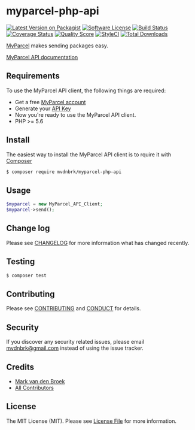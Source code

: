 # myparcel-php-api

[![Latest Version on Packagist][ico-version]][link-packagist]
[![Software License][ico-license]](LICENSE.md)
[![Build Status][ico-travis]][link-travis]
[![Coverage Status][ico-scrutinizer]][link-scrutinizer]
[![Quality Score][ico-code-quality]][link-code-quality]
[![StyleCI][ico-style-ci]][link-style-ci]
[![Total Downloads][ico-downloads]][link-downloads]

[MyParcel](https://www.myparcel.nl/) makes sending packages easy.

[MyParcel API documentation](https://myparcelnl.github.io/api/)

## Requirements

To use the MyParcel API client, the following things are required:

+ Get a free [MyParcel account](https://backoffice.myparcel.nl/registration)
+ Generate your [API Key](https://backoffice.myparcel.nl/settings)
+ Now you're ready to use the MyParcel API client.
+ PHP >= 5.6

## Install

The easiest way to install the MyParcel API client is to rquire it with [Composer](https://getcomposer.org/doc/00-intro.md)

``` bash
$ composer require mvdnbrk/myparcel-php-api
```

## Usage

``` php
$myparcel = new MyParcel_API_Client;
$myparcel->send();
```

## Change log

Please see [CHANGELOG](CHANGELOG.md) for more information what has changed recently.

## Testing

``` bash
$ composer test
```

## Contributing

Please see [CONTRIBUTING](CONTRIBUTING.md) and [CONDUCT](CONDUCT.md) for details.

## Security

If you discover any security related issues, please email mvdnbrk@gmail.com instead of using the issue tracker.

## Credits

- [Mark van den Broek][link-author]
- [All Contributors][link-contributors]

## License

The MIT License (MIT). Please see [License File](LICENSE.md) for more information.

[ico-version]: https://img.shields.io/packagist/v/mvdnbrk/myparcel-php-api.svg?style=flat-square
[ico-license]: https://img.shields.io/badge/license-MIT-brightgreen.svg?style=flat-square
[ico-travis]: https://img.shields.io/travis/mvdnbrk/myparcel-php-api/master.svg?style=flat-square
[ico-scrutinizer]: https://img.shields.io/scrutinizer/coverage/g/mvdnbrk/myparcel-php-api.svg?style=flat-square
[ico-code-quality]: https://img.shields.io/scrutinizer/g/mvdnbrk/myparcel-php-api.svg?style=flat-square
[ico-downloads]: https://img.shields.io/packagist/dt/mvdnbrk/myparcel-php-api.svg?style=flat-square
[ico-style-ci]: https://styleci.io/repos/72292364/shield?branch=master

[link-packagist]: https://packagist.org/packages/mvdnbrk/myparcel-php-api
[link-travis]: https://travis-ci.org/mvdnbrk/myparcel-php-api
[link-scrutinizer]: https://scrutinizer-ci.com/g/mvdnbrk/myparcel-php-api/code-structure
[link-code-quality]: https://scrutinizer-ci.com/g/mvdnbrk/myparcel-php-api
[link-downloads]: https://packagist.org/packages/mvdnbrk/myparcel-php-api
[link-author]: https://github.com/mvdnbrk
[link-contributors]: ../../contributors
[link-style-ci]: https://styleci.io/repos/72292364
